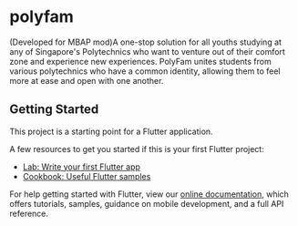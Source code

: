 # polyfam

(Developed for MBAP mod)A one-stop solution for all youths studying at any of Singapore's Polytechnics who want to venture out of their comfort zone and experience new experiences. PolyFam unites students from various polytechnics who have a common identity, allowing them to feel more at ease and open with one another.

## Getting Started

This project is a starting point for a Flutter application.

A few resources to get you started if this is your first Flutter project:

- [Lab: Write your first Flutter app](https://flutter.dev/docs/get-started/codelab)
- [Cookbook: Useful Flutter samples](https://flutter.dev/docs/cookbook)

For help getting started with Flutter, view our
[online documentation](https://flutter.dev/docs), which offers tutorials,
samples, guidance on mobile development, and a full API reference.
